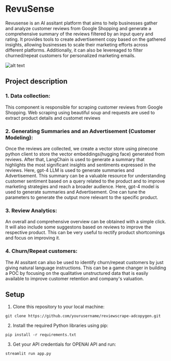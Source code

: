 
# RevuSense

Revusense is an AI assitant platform that aims to help businesses gather and analyze customer reviews from Google Shopping and generate a comprehensive summary of the reviews filtered by an input query and rating. It provides tools to create advertisement copy based on the gathered insights, allowing businesses to scale their marketing efforts across different platforms. Additionally, it can also be levereaged to filter churned/repeat customers for personalized marketing emails. 

![alt text](https://github.com/pjeena/Customer_insights_to_aid_marketing/blob/main/docs/app.jpeg)

## Project description



### 1. Data collection:

This component is responsible for scraping customer reviews from Google Shopping. Web scraping using beautiful soup and requests are used to extract product details and customet reviews


### 2. Generating Summaries and an Advertisement (Customer Modeling):

Once the reviews are collected, we create a vector store using pinecone python client to store the vector embeddings(hugging face) generated from reviews. After that, LangChain is used to generate a summary that highlights the most significant insights and sentiments expressed in the reviews. Here, gpt-4 LLM is used to generate summaries and Advertisement. This summary can be a valuable resource for understanding customer sentiment  based on a query related to the product and to improve marketing strategies and reach a broader audience. Here, gpt-4 model is used to generate summaries and Advertisement. One can tune the parameters to generate the output more relevant to the specific product.

### 3. Review Analytics:

An overall and comprehensive overview can be obtained with a simple click. It will also include some suggestons based on reviews to improve the respective product. This can be very useful to rectify product shortcomings and focus on improving it. 


### 4. Churn/Repeat customers:

The AI assitant can also be used to identify churn/repeat customers by just giving natural language instructions. This can be a game changer in building a POC by focusing on the qualitative unstructured data that is easily available to improve customer retention and company's valuation.




## Setup

1. Clone this repository to your local machine:

`git clone https://github.com/yourusername/reviewscrape-adcopygen.git`

2. Install the required Python libraries using pip:

`pip install -r requirements.txt`

3. Get your API credentials for OPENAI API and run:

`streamlit run app.py`


